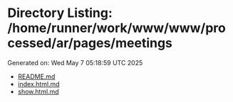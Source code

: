 # Directory Listing: /home/runner/work/www/www/processed/ar/pages/meetings
Generated on: Wed May  7 05:18:59 UTC 2025

- [README.md](README.md)
- [index.html.md](index.html.md)
- [show.html.md](show.html.md)
